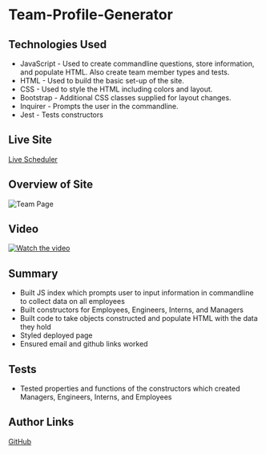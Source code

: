 # Team-Profile-Generator

## Technologies Used

* JavaScript - Used to create commandline questions, store information, and populate HTML. Also create team member types and tests.
* HTML - Used to build the basic set-up of the site.
* CSS - Used to style the HTML including colors and layout.
* Bootstrap - Additional CSS classes supplied for layout changes.
* Inquirer - Prompts the user in the commandline.
* Jest - Tests constructors



## Live Site

[Live Scheduler](https://mjshelton12.github.io/Team-Profile-Generator/)

## Overview of Site

![Team Page](https://i.imgur.com/UxpPaM5.jpg)

## Video
 [![Watch the video](https://i.imgur.com/vA3DjFS.jpg)](https://watch.screencastify.com/v/ChqkgCbv2Vf7lxhCtsrN)

## Summary

* Built JS index which prompts user to input information in commandline to collect data on all employees
* Built constructors for Employees, Engineers, Interns, and Managers
* Built code to take objects constructed and populate HTML with the data they hold
* Styled deployed page
* Ensured email and github links worked

## Tests
* Tested properties and functions of the constructors which created Managers, Engineers, Interns, and Employees

## Author Links

[GitHub](https://github.com/mjshelton12)
